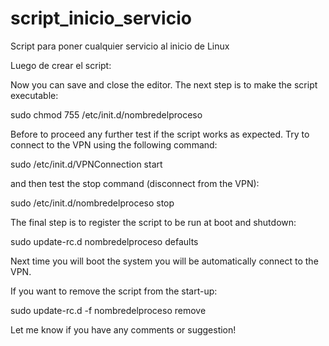 script_inicio_servicio
======================

Script para poner cualquier servicio al inicio de Linux


Luego de crear el script:

Now you can save and close the editor. The next step is to make the script executable:

sudo chmod 755 /etc/init.d/nombredelproceso

Before to proceed any further test if the script works as expected. Try to connect to the VPN using the following command:

sudo /etc/init.d/VPNConnection start

and then test the stop command (disconnect from the VPN):

sudo /etc/init.d/nombredelproceso stop

The final step is to register the script to be run at boot and shutdown:

sudo update-rc.d nombredelproceso defaults

Next time you will boot the system you will be automatically connect to the VPN.

If you want to remove the script from the start-up:

sudo update-rc.d -f  nombredelproceso remove

Let me know if you have any comments or suggestion!
